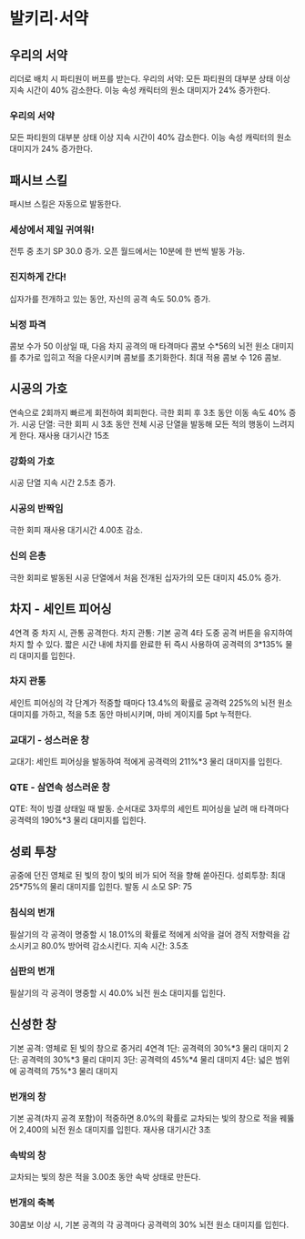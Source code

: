 # 발키리·서약

## 우리의 서약

리더로 배치 시 파티원이 버프를 받는다.
우리의 서약: 모든 파티원의 대부분 상태 이상 지속 시간이 40% 감소한다. 이능 속성 캐릭터의 원소 대미지가 24% 증가한다.

### 우리의 서약

모든 파티원의 대부분 상태 이상 지속 시간이 40% 감소한다. 이능 속성 캐릭터의 원소 대미지가 24% 증가한다.

## 패시브 스킬

패시브 스킬은 자동으로 발동한다.

### 세상에서 제일 귀여워!

전투 중 초기 SP 30.0 증가. 오픈 월드에서는 10분에 한 번씩 발동 가능.

### 진지하게 간다!

십자가를 전개하고 있는 동안, 자신의 공격 속도 50.0% 증가.

### 뇌정 파격

콤보 수가 50 이상일 때, 다음 차지 공격의 매 타격마다 콤보 수\*56의 뇌전 원소 대미지를 추가로 입히고 적을 다운시키며 콤보를 초기화한다. 최대 적용 콤보 수 126 콤보.

## 시공의 가호

연속으로 2회까지 빠르게 회전하여 회피한다.
극한 회피 후 3초 동안 이동 속도 40% 증가.
시공 단열: 극한 회피 시 3초 동안 전체 시공 단열을 발동해 모든 적의 행동이 느려지게 한다. 재사용 대기시간 15초

### 강화의 가호

시공 단열 지속 시간 2.5초 증가.

### 시공의 반짝임

극한 회피 재사용 대기시간 4.00초 감소.

### 신의 은총

극한 회피로 발동된 시공 단열에서 처음 전개된 십자가의 모든 대미지 45.0% 증가.

## 차지 - 세인트 피어싱

4연격 중 차지 시, 관통 공격한다.
차지 관통: 기본 공격 4타 도중 공격 버튼을 유지하여 차지 할 수 있다. 짧은 시간 내에 차지를 완료한 뒤 즉시 사용하여 공격력의 3\*135% 물리 대미지를 입힌다.

### 차지 관통

세인트 피어싱의 각 단계가 적중할 때마다 13.4%의 확률로 공격력 225%의 뇌전 원소 대미지를 가하고, 적을 5초 동안 마비시키며, 마비 게이지를 5pt 누적한다.

### 교대기 - 성스러운 창

교대기: 세인트 피어싱을 발동하여 적에게 공격력의 211%\*3 물리 대미지를 입힌다.

### QTE - 삼연속 성스러운 창

QTE: 적이 빙결 상태일 때 발동. 순서대로 3자루의 세인트 피어싱을 날려 매 타격마다 공격력의 190%\*3 물리 대미지를 입힌다.

## 성뢰 투창

공중에 던진 영체로 된 빛의 창이 빛의 비가 되어 적을 향해 쏟아진다.
성뢰투창: 최대 25\*75%의 물리 대미지를 입힌다.
발동 시 소모 SP: 75

### 침식의 번개

필살기의 각 공격이 명중할 시 18.01%의 확률로 적에게 쇠약을 걸어 경직 저항력을 감소시키고 80.0% 방어력 감소시킨다. 지속 시간: 3.5초

### 심판의 번개

필살기의 각 공격이 명중할 시 40.0% 뇌전 원소 대미지를 입힌다.

## 신성한 창

기본 공격: 영체로 된 빛의 창으로 중거리 4연격
1단: 공격력의 30%\*3 물리 대미지
2단: 공격력의 30%\*3 물리 대미지
3단: 공격력의 45%\*4 물리 대미지
4단: 넓은 범위에 공격력의 75%\*3 물리 대미지

### 번개의 창

기본 공격(차지 공격 포함)이 적중하면 8.0%의 확률로 교차되는 빛의 창으로 적을 꿰뚫어 2,400의 뇌전 원소 대미지를 입힌다. 재사용 대기시간 3초

### 속박의 창

교차되는 빛의 창은 적을 3.00초 동안 속박 상태로 만든다.

### 번개의 축복

30콤보 이상 시, 기본 공격의 각 공격마다 공격력의 30% 뇌전 원소 대미지를 입힌다.
